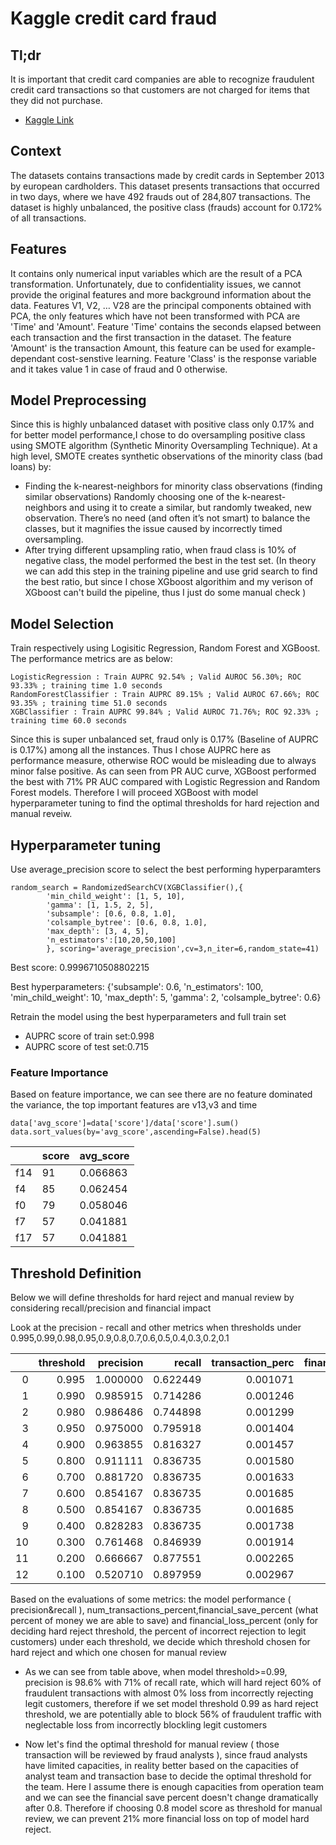 # Kaggle credit card fraud 

## Tl;dr

It is important that credit card companies are able to recognize fraudulent credit card transactions so that customers are not charged for items that they did not purchase.
* [Kaggle Link](https://www.kaggle.com/mlg-ulb/creditcardfraud)

## Context

The datasets contains transactions made by credit cards in September 2013 by european cardholders. This dataset presents transactions that occurred in two days, where we have 492 frauds out of 284,807 transactions. The dataset is highly unbalanced, the positive class (frauds) account for 0.172% of all transactions.

## Features
It contains only numerical input variables which are the result of a PCA transformation. Unfortunately, due to confidentiality issues, we cannot provide the original features and more background information about the data. Features V1, V2, … V28 are the principal components obtained with PCA, the only features which have not been transformed with PCA are 'Time' and 'Amount'. Feature 'Time' contains the seconds elapsed between each transaction and the first transaction in the dataset. The feature 'Amount' is the transaction Amount, this feature can be used for example-dependant cost-senstive learning. Feature 'Class' is the response variable and it takes value 1 in case of fraud and 0 otherwise.

## Model Preprocessing 

Since this is highly unbalanced dataset with positive class only 0.17% and for better model performance,I chose to do oversampling positive class using SMOTE algorithm (Synthetic Minority Oversampling Technique). At a high level, SMOTE creates synthetic observations of the minority class (bad loans) by:
* Finding the k-nearest-neighbors for minority class observations (finding similar observations) Randomly choosing one of the k-nearest-neighbors and using it to create a similar, but randomly tweaked, new observation.
There’s no need (and often it’s not smart) to balance the classes, but it magnifies the issue caused by incorrectly timed oversampling.
* After trying different upsampling ratio, when fraud class is 10% of negative class, the model performed the best in the test set. (In theory we can add this step in the training pipeline and use grid search to find the best ratio, but since I chose XGboost algorithim and my verison of XGboost can't build the pipeline, thus I just do some manual check )

## Model Selection

Train respectively using Logisitic Regression, Random Forest and XGBoost. The performance metrics are as below:

```
LogisticRegression : Train AUPRC 92.54% ; Valid AUROC 56.30%; ROC 93.33% ; training time 1.0 seconds
RandomForestClassifier : Train AUPRC 89.15% ; Valid AUROC 67.66%; ROC 93.35% ; training time 51.0 seconds
XGBClassifier : Train AUPRC 99.84% ; Valid AUROC 71.76%; ROC 92.33% ; training time 60.0 seconds

```
Since this is super unbalanced set, fraud only is 0.17% (Baseline of AUPRC is 0.17%) among all the instances. Thus I chose AUPRC here as performance measure, otherwise ROC would be misleading due to always minor false positive. As can seen from PR AUC curve, XGBoost performed the best with 71% PR AUC compared with Logistic Regression and Random Forest models.
Therefore I will proceed XGBoost with model hyperparameter tuning to find the optimal thresholds for hard rejection and manual reveiw.

## Hyperparameter tuning

Use average_precision score to select the best performing hyperparamters

```
random_search = RandomizedSearchCV(XGBClassifier(),{
        'min_child_weight': [1, 5, 10],
        'gamma': [1, 1.5, 2, 5],
        'subsample': [0.6, 0.8, 1.0],
        'colsample_bytree': [0.6, 0.8, 1.0],
        'max_depth': [3, 4, 5],
        'n_estimators':[10,20,50,100]
        }, scoring='average_precision',cv=3,n_iter=6,random_state=41)

```

Best score:
0.9996710508802215

Best hyperparameters:
{'subsample': 0.6, 'n_estimators': 100, 'min_child_weight': 10, 'max_depth': 5, 'gamma': 2, 'colsample_bytree': 0.6}

Retrain the model using the best hyperparameters and full train set

* AUPRC score of train set:0.998
* AUPRC score of test set:0.715

### Feature Importance

Based on feature importance, we can see there are no feature dominated the variance, the top important features are v13,v3 and time

```
data['avg_score']=data['score']/data['score'].sum()
data.sort_values(by='avg_score',ascending=False).head(5)

```

|     | score | avg_score |
|-----|-------|-----------|
| f14 | 91    | 0.066863  |
| f4  | 85    | 0.062454  |
| f0  | 79    | 0.058046  |
| f7  | 57    | 0.041881  |
| f17 | 57    | 0.041881  |


## Threshold Definition

Below we will define thresholds for hard reject and manual review by considering recall/precision and financial impact

Look at the precision - recall and other metrics when thresholds under 0.995,0.99,0.98,0.95,0.9,0.8,0.7,0.6,0.5,0.4,0.3,0.2,0.1

|    | threshold | precision |   recall | transaction_perc | financial_save_perc | financial_loss_perc |
|---:|----------:|----------:|---------:|-----------------:|--------------------:|--------------------:|
|  0 |     0.995 |  1.000000 | 0.622449 |         0.001071 |            0.562548 |            0.000000 |
|  1 |     0.990 |  0.985915 | 0.714286 |         0.001246 |            0.603140 |            0.000041 |
|  2 |     0.980 |  0.986486 | 0.744898 |         0.001299 |            0.609469 |            0.000041 |
|  3 |     0.950 |  0.975000 | 0.795918 |         0.001404 |            0.680443 |            0.000049 |
|  4 |     0.900 |  0.963855 | 0.816327 |         0.001457 |            0.680574 |            0.000050 |
|  5 |     0.800 |  0.911111 | 0.836735 |         0.001580 |            0.770263 |            0.000207 |
|  6 |     0.700 |  0.881720 | 0.836735 |         0.001633 |            0.770263 |            0.000556 |
|  7 |     0.600 |  0.854167 | 0.836735 |         0.001685 |            0.770263 |            0.000869 |
|  8 |     0.500 |  0.854167 | 0.836735 |         0.001685 |            0.770263 |            0.000869 |
|  9 |     0.400 |  0.828283 | 0.836735 |         0.001738 |            0.770263 |            0.000983 |
| 10 |     0.300 |  0.761468 | 0.846939 |         0.001914 |            0.770263 |            0.001190 |
| 11 |     0.200 |  0.666667 | 0.877551 |         0.002265 |            0.770526 |            0.001609 |
| 12 |     0.100 |  0.520710 | 0.897959 |         0.002967 |            0.777044 |            0.002849 |

Based on the evaluations of some metrics: the model performance ( precision&recall ), num_transactions_percent,financial_save_percent (what percent of money we are able to save) and financial_loss_percent (only for deciding hard reject threshold, the percent of incorrect rejection to legit customers) under each threshold, we decide which threshold chosen for hard reject and which one chosen for manual review

* As we can see from table above, when model threshold>=0.99, precision is 98.6% with 71% of recall rate, which will hard reject 60% of fraudulent transactions with almost 0% loss from incorrectly rejecting legit customers, therefore if we set model threshold 0.99 as hard reject threshold, we are potentially able to block 56% of fraudulent traffic with neglectable loss from incorrectly blockling legit customers

* Now let's find the optimal threshold for manual review ( those transaction will be reviewed by fraud analysts ), since fraud analysts have limited capacities, in reality better based on the capacities of analyst team and transaction base to decide the optimal threshold for the team. Here I assume there is enough capacities from operation team and we can see the financial save percent doesn't change dramatically after 0.8. Therefore if choosing 0.8 model score as threshold for manual review, we can prevent 21% more financial loss on top of model hard reject.




































